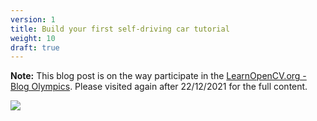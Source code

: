 ```yaml
---
version: 1
title: Build your first self-driving car tutorial
weight: 10
draft: true
---
```


**Note:** This blog post is on the way participate in the [LearnOpenCV.org - Blog Olympics](https://learnopencv.com/blog-olympics). Please visited again after 22/12/2021 for the full content.

![](tutorial.gif)

